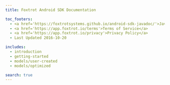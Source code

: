 ```yaml
---
title: Foxtrot Android SDK Documentation

toc_footers:
  - <a href='https://foxtrotsystems.github.io/android-sdk-javadoc/'>Javadoc</a>
  - <a href='https://app.foxtrot.io/terms'>Terms of Service</a>
  - <a href='https://app.foxtrot.io/privacy'>Privacy Policy</a>
  - Last Updated 2016-10-20

includes:
  - introduction
  - getting-started
  - models/user-created
  - models/optimized

search: true
---
```

